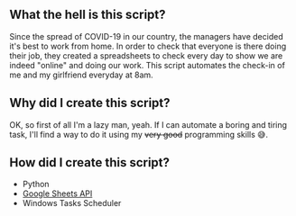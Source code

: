 ## What the hell is this script?
Since the spread of COVID-19 in our country, the managers have decided it's best to work from home.
In order to check that everyone is there doing their job, they created a spreadsheets to check every
day to show we are indeed "online" and doing our work. This script automates the check-in of me and my girlfriend
everyday at 8am.

## Why did I create this script?
OK, so first of all I'm a lazy man, yeah. If I can automate a boring and tiring task, 
I'll find a way to do it using my ~~very good~~ programming skills :sweat_smile:.

## How did I create this script?
* Python
* [Google Sheets API](https://developers.google.com/sheets/api/quickstart/python)
* Windows Tasks Scheduler